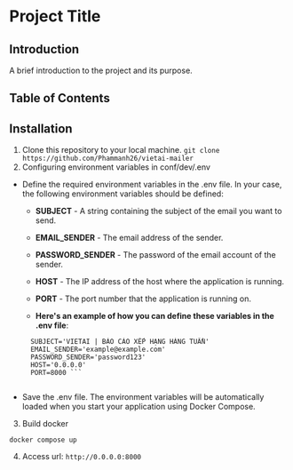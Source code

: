# Project Title


## Introduction

A brief introduction to the project and its purpose.

## Table of Contents

## Installation

1. Clone this repository to your local machine.
```git clone https://github.com/Phammanh26/vietai-mailer```
2. Configuring environment variables in conf/dev/.env
  + Define the required environment variables in the .env file. In your case, the following environment variables should be defined:
  
    - **SUBJECT** - A string containing the subject of the email you want to send.

    - **EMAIL_SENDER** - The email address of the sender.

    - **PASSWORD_SENDER**  - The password of the email account of the sender.

    - **HOST** - The IP address of the host where the application is running.

    - **PORT** - The port number that the application is running on.

    - **Here's an example of how you can define these variables in the .env file**:
    
    ```
      SUBJECT='VIETAI | BÁO CÁO XẾP HẠNG HÀNG TUẦN'
      EMAIL_SENDER='example@example.com'
      PASSWORD_SENDER='password123'
      HOST='0.0.0.0'
      PORT=8000 ```
   
 + Save the .env file. The environment variables will be automatically loaded when you start your application using Docker Compose.


3. Build docker

```docker compose up```

4. Access url: ```http://0.0.0.0:8000```
